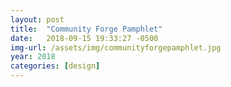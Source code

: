 ```yaml
---
layout: post
title:  "Community Forge Pamphlet"
date:   2018-09-15 19:33:27 -0500
img-url: /assets/img/communityforgepamphlet.jpg
year: 2018
categories: [design]
---
```

